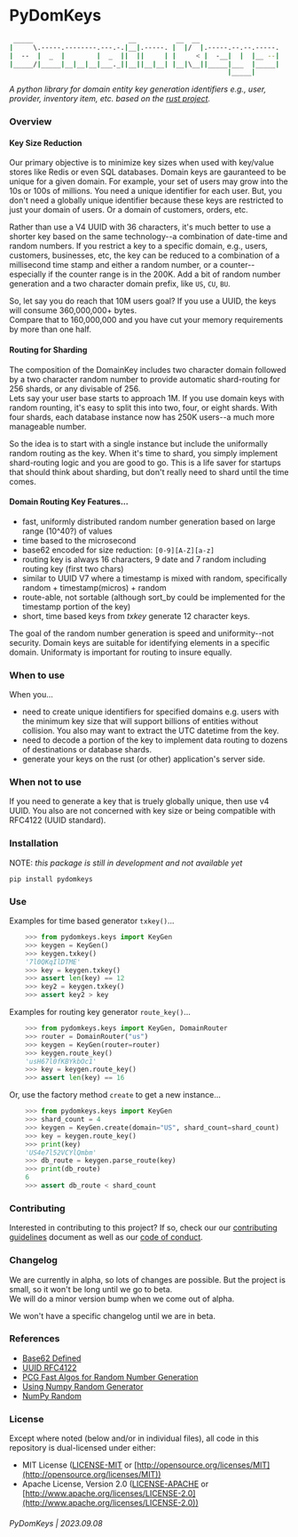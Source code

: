 # PyDomKeys

```bash
 _____                        __          __  __
|     \.-----.--------.---.-.|__|.-----. |  |/  |.-----.--.--.-----.
|  --  |  _  |        |  _  ||  ||     | |     < |  -__|  |  |__ --|
|_____/|_____|__|__|__|___._||__||__|__| |__|\__||_____|___  |_____|
                                                       |_____|
```

*A python library for domain entity key generation identifiers e.g., user, provider, inventory item, etc. based on the [rust project](https://github.com/darrylwest/domain-keys/tree/main).*

### Overview

#### Key Size Reduction

Our primary objective is to minimize key sizes when used with key/value stores like Redis or even SQL databases.  Domain keys are gauranteed to be unique for a given domain.  For example, your
set of users may grow into the 10s or 100s of millions.  You need a unique identifier for each user.  But, you don't need a globally unique identifier because these keys are restricted to just 
your domain of users.  Or a domain of customers, orders, etc.

Rather than use a V4 UUID with 36 characters, it's much better to use a shorter key based on the same technology--a combination of date-time and random numbers.  If you restrict a key
to a specific domain, e.g., users, customers, businesses, etc, the key can be reduced to a combination of a millisecond time stamp and either a random number, or a counter--especially
if the counter range is in the 200K.  Add a bit of random number generation and a two character domain prefix, like `US`, `CU`, `BU`.

So, let say you do reach that 10M users goal?  If you use a UUID, the keys will consume 360,000,000+ bytes.  
Compare that to 160,000,000 and you have cut your memory requirements by more than one half.

#### Routing for Sharding

The composition of the DomainKey includes two character domain followed by a two character random number to provide automatic shard-routing for 256 shards, or any divisable of 256.  
Lets say your user base starts to approach 1M.  If you use domain keys with random rounting, it's easy to split this into two, four, or eight shards.  With four shards, each database instance
now has 250K users--a much more manageable number.

So the idea is to start with a single instance but include the uniformally random routing as the key.  When it's time to shard, you simply implement shard-routing logic and you are good to go.
This is a life saver for startups that should think about sharding, but don't really need to shard until the time comes.

#### Domain Routing Key Features...

* fast, uniformly distributed random number generation based on large range (10^40?) of values
* time based to the microsecond
* base62 encoded for size reduction: `[0-9][A-Z][a-z]`
* routing key is always 16 characters, 9 date and 7 random including routing key (first two chars)
* similar to UUID V7 where a timestamp is mixed with random, specifically random + timestamp(micros) + random
* route-able, not sortable (although sort_by could be implemented for the timestamp portion of the key)
* short, time based keys from _txkey_ generate 12 character keys.

The goal of the random number generation is speed and uniformity--not security.  Domain keys are suitable for identifying elements in a specific domain.  Uniformaty is important for routing to insure equally.

### When to use

When you...

* need to create unique identifiers for specified domains e.g. users with the minimum key size that will support billions of entities without collision. You also may want to extract the UTC datetime from the key.
* need to decode a portion of the key to implement data routing to dozens of destinations or database shards.
* generate your keys on the rust (or other) application's server side.

### When not to use

If you need to generate a key that is truely globally unique, then use v4 UUID.  You also are not concerned with key size or being compatible with RFC4122 (UUID standard).

### Installation

NOTE: *this package is still in development and not available yet*

`pip install pydomkeys`

### Use

Examples for time based generator `txkey()`...

```python
    >>> from pydomkeys.keys import KeyGen
    >>> keygen = KeyGen()
    >>> keygen.txkey()
    '7l0QKqIlDTME'
    >>> key = keygen.txkey()
    >>> assert len(key) == 12
    >>> key2 = keygen.txkey()
    >>> assert key2 > key
```

Examples for routing key generator `route_key()`...

```python
    >>> from pydomkeys.keys import KeyGen, DomainRouter
    >>> router = DomainRouter("us")
    >>> keygen = KeyGen(router=router)
    >>> keygen.route_key()
    'usH67l0fKBYkbOc1'
    >>> key = keygen.route_key()
    >>> assert len(key) == 16
```

Or, use the factory method `create` to get a new instance...

```python
    >>> from pydomkeys.keys import KeyGen
    >>> shard_count = 4
    >>> keygen = KeyGen.create(domain="US", shard_count=shard_count)
    >>> key = keygen.route_key()
    >>> print(key)
    'US4e7l52VCYlQmbm'
    >>> db_route = keygen.parse_route(key)
    >>> print(db_route)
    6
    >>> assert db_route < shard_count
```

### Contributing

Interested in contributing to this project?  If so, check our our [contributing guidelines](./CONTRIBUTING.md) document as well as our [code of conduct](./CODE_OF_CONDUCT.md).

### Changelog

We are currently in alpha, so lots of changes are possible.  But the project is small, so it won't be long until we go to beta.  
We will do a minor version bump when we come out of alpha.

We won't have a specific changelog until we are in beta.

### References

* [Base62 Defined](https://en.wikipedia.org/wiki/Base62)
* [UUID RFC4122](https://datatracker.ietf.org/doc/html/rfc4122.html)
* [PCG Fast Algos for Random Number Generation](https://www.pcg-random.org/pdf/hmc-cs-2014-0905.pdf)
* [Using Numpy Random Generator](https://realpython.com/numpy-random-number-generator/)
* [NumPy Random](https://numpy.org/doc/stable/reference/random/index.html)

### License

Except where noted (below and/or in individual files), all code in this repository is dual-licensed under either:

* MIT License ([LICENSE-MIT](LICENSE-MIT) or [http://opensource.org/licenses/MIT](http://opensource.org/licenses/MIT))
* Apache License, Version 2.0 ([LICENSE-APACHE](LICENSE-APACHE) or [http://www.apache.org/licenses/LICENSE-2.0](http://www.apache.org/licenses/LICENSE-2.0))

###### PyDomKeys | 2023.09.08
